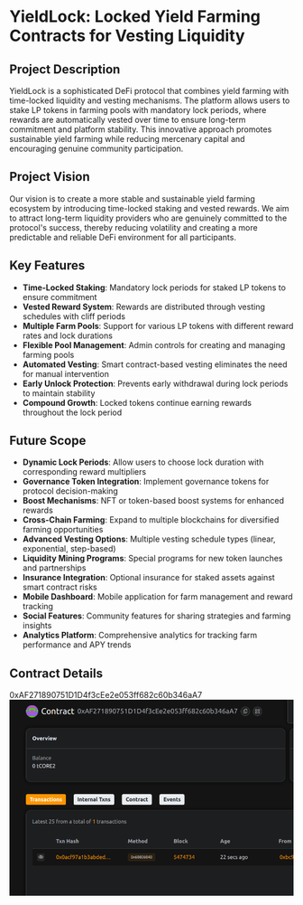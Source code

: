 # YieldLock: Locked Yield Farming Contracts for Vesting Liquidity

## Project Description

YieldLock is a sophisticated DeFi protocol that combines yield farming with time-locked liquidity and vesting mechanisms. The platform allows users to stake LP tokens in farming pools with mandatory lock periods, where rewards are automatically vested over time to ensure long-term commitment and platform stability. This innovative approach promotes sustainable yield farming while reducing mercenary capital and encouraging genuine community participation.

## Project Vision

Our vision is to create a more stable and sustainable yield farming ecosystem by introducing time-locked staking and vested rewards. We aim to attract long-term liquidity providers who are genuinely committed to the protocol's success, thereby reducing volatility and creating a more predictable and reliable DeFi environment for all participants.

## Key Features

- **Time-Locked Staking**: Mandatory lock periods for staked LP tokens to ensure commitment
- **Vested Reward System**: Rewards are distributed through vesting schedules with cliff periods
- **Multiple Farm Pools**: Support for various LP tokens with different reward rates and lock durations
- **Flexible Pool Management**: Admin controls for creating and managing farming pools
- **Automated Vesting**: Smart contract-based vesting eliminates the need for manual intervention
- **Early Unlock Protection**: Prevents early withdrawal during lock periods to maintain stability
- **Compound Growth**: Locked tokens continue earning rewards throughout the lock period

## Future Scope

- **Dynamic Lock Periods**: Allow users to choose lock duration with corresponding reward multipliers
- **Governance Token Integration**: Implement governance tokens for protocol decision-making
- **Boost Mechanisms**: NFT or token-based boost systems for enhanced rewards
- **Cross-Chain Farming**: Expand to multiple blockchains for diversified farming opportunities
- **Advanced Vesting Options**: Multiple vesting schedule types (linear, exponential, step-based)
- **Liquidity Mining Programs**: Special programs for new token launches and partnerships
- **Insurance Integration**: Optional insurance for staked assets against smart contract risks
- **Mobile Dashboard**: Mobile application for farm management and reward tracking
- **Social Features**: Community features for sharing strategies and farming insights
- **Analytics Platform**: Comprehensive analytics for tracking farm performance and APY trends

## Contract Details
0xAF271890751D1D4f3cEe2e053ff682c60b346aA7
![alt text](image.png)